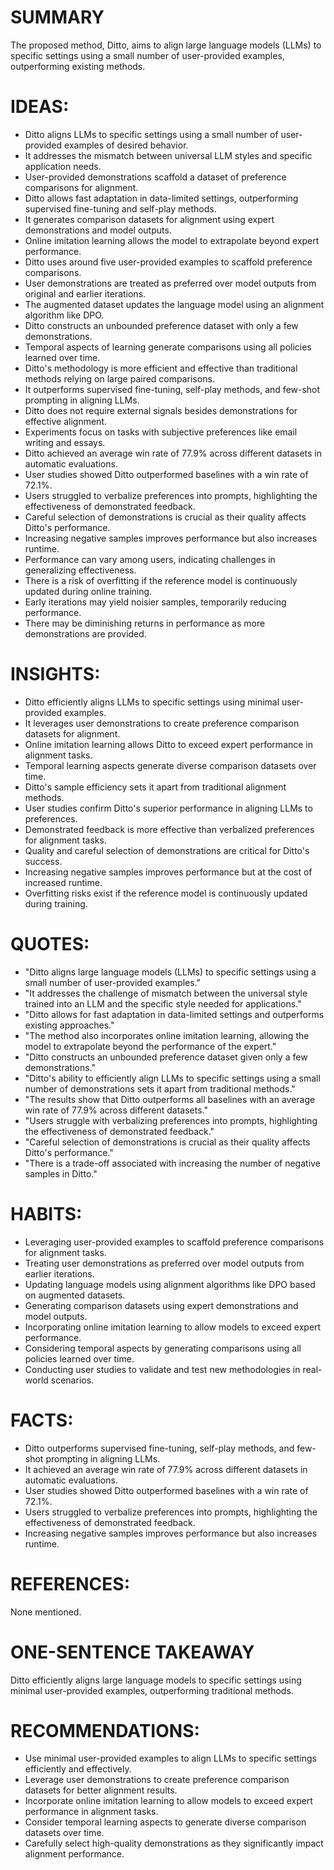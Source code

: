 # SUMMARY
The proposed method, Ditto, aims to align large language models (LLMs) to specific settings using a small number of user-provided examples, outperforming existing methods.

# IDEAS:
- Ditto aligns LLMs to specific settings using a small number of user-provided examples of desired behavior.
- It addresses the mismatch between universal LLM styles and specific application needs.
- User-provided demonstrations scaffold a dataset of preference comparisons for alignment.
- Ditto allows fast adaptation in data-limited settings, outperforming supervised fine-tuning and self-play methods.
- It generates comparison datasets for alignment using expert demonstrations and model outputs.
- Online imitation learning allows the model to extrapolate beyond expert performance.
- Ditto uses around five user-provided examples to scaffold preference comparisons.
- User demonstrations are treated as preferred over model outputs from original and earlier iterations.
- The augmented dataset updates the language model using an alignment algorithm like DPO.
- Ditto constructs an unbounded preference dataset with only a few demonstrations.
- Temporal aspects of learning generate comparisons using all policies learned over time.
- Ditto's methodology is more efficient and effective than traditional methods relying on large paired comparisons.
- It outperforms supervised fine-tuning, self-play methods, and few-shot prompting in aligning LLMs.
- Ditto does not require external signals besides demonstrations for effective alignment.
- Experiments focus on tasks with subjective preferences like email writing and essays.
- Ditto achieved an average win rate of 77.9% across different datasets in automatic evaluations.
- User studies showed Ditto outperformed baselines with a win rate of 72.1%.
- Users struggled to verbalize preferences into prompts, highlighting the effectiveness of demonstrated feedback.
- Careful selection of demonstrations is crucial as their quality affects Ditto's performance.
- Increasing negative samples improves performance but also increases runtime.
- Performance can vary among users, indicating challenges in generalizing effectiveness.
- There is a risk of overfitting if the reference model is continuously updated during online training.
- Early iterations may yield noisier samples, temporarily reducing performance.
- There may be diminishing returns in performance as more demonstrations are provided.

# INSIGHTS:
- Ditto efficiently aligns LLMs to specific settings using minimal user-provided examples.
- It leverages user demonstrations to create preference comparison datasets for alignment.
- Online imitation learning allows Ditto to exceed expert performance in alignment tasks.
- Temporal learning aspects generate diverse comparison datasets over time.
- Ditto's sample efficiency sets it apart from traditional alignment methods.
- User studies confirm Ditto's superior performance in aligning LLMs to preferences.
- Demonstrated feedback is more effective than verbalized preferences for alignment tasks.
- Quality and careful selection of demonstrations are critical for Ditto's success.
- Increasing negative samples improves performance but at the cost of increased runtime.
- Overfitting risks exist if the reference model is continuously updated during training.

# QUOTES:
- "Ditto aligns large language models (LLMs) to specific settings using a small number of user-provided examples."
- "It addresses the challenge of mismatch between the universal style trained into an LLM and the specific style needed for applications."
- "Ditto allows for fast adaptation in data-limited settings and outperforms existing approaches."
- "The method also incorporates online imitation learning, allowing the model to extrapolate beyond the performance of the expert."
- "Ditto constructs an unbounded preference dataset given only a few demonstrations."
- "Ditto's ability to efficiently align LLMs to specific settings using a small number of demonstrations sets it apart from traditional methods."
- "The results show that Ditto outperforms all baselines with an average win rate of 77.9% across different datasets."
- "Users struggle with verbalizing preferences into prompts, highlighting the effectiveness of demonstrated feedback."
- "Careful selection of demonstrations is crucial as their quality affects Ditto's performance."
- "There is a trade-off associated with increasing the number of negative samples in Ditto."

# HABITS:
- Leveraging user-provided examples to scaffold preference comparisons for alignment tasks.
- Treating user demonstrations as preferred over model outputs from earlier iterations.
- Updating language models using alignment algorithms like DPO based on augmented datasets.
- Generating comparison datasets using expert demonstrations and model outputs.
- Incorporating online imitation learning to allow models to exceed expert performance.
- Considering temporal aspects by generating comparisons using all policies learned over time.
- Conducting user studies to validate and test new methodologies in real-world scenarios.

# FACTS:
- Ditto outperforms supervised fine-tuning, self-play methods, and few-shot prompting in aligning LLMs.
- It achieved an average win rate of 77.9% across different datasets in automatic evaluations.
- User studies showed Ditto outperformed baselines with a win rate of 72.1%.
- Users struggled to verbalize preferences into prompts, highlighting the effectiveness of demonstrated feedback.
- Increasing negative samples improves performance but also increases runtime.

# REFERENCES:
None mentioned.

# ONE-SENTENCE TAKEAWAY
Ditto efficiently aligns large language models to specific settings using minimal user-provided examples, outperforming traditional methods.

# RECOMMENDATIONS:
- Use minimal user-provided examples to align LLMs to specific settings efficiently and effectively.
- Leverage user demonstrations to create preference comparison datasets for better alignment results.
- Incorporate online imitation learning to allow models to exceed expert performance in alignment tasks.
- Consider temporal learning aspects to generate diverse comparison datasets over time.
- Carefully select high-quality demonstrations as they significantly impact alignment performance.